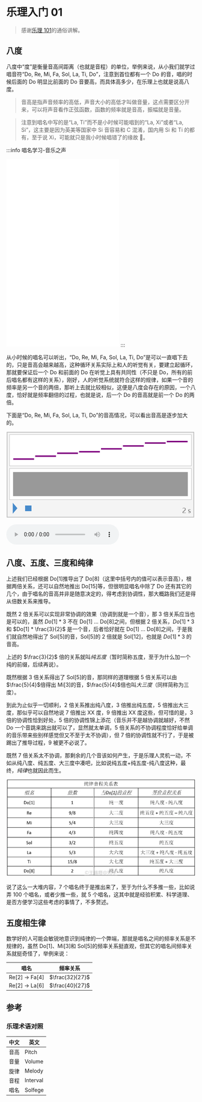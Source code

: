 # 乐理入门 01

> 感谢[乐理 101](https://zhuanlan.zhihu.com/p/24538434)的通俗讲解。

## 八度

八度中“度”是衡量音高间距离（也就是音程）的单位，举例来说，从小我们就学过唱音符“Do, Re, Mi, Fa, Sol, La, Ti, Do”，注意到首位都有一个 Do 的音，唱的时候后面的 Do 明显比前面的 Do 音要高，而具体高多少，在乐理上也就是说高八度。

> 音高是指声音频率的高低，声音大小的高低才叫做音量，这点需要区分开来，可以将声音看作正弦函数，函数的频率就是音高，振幅就是音量。

> 注意到唱名中写的是“La, Ti”而不是小时候可能唱到的“La, Xi”或者“La, Si”，这主要是因为英美等国家中 Si 音容易和 C 混淆，国内用 Si 和 Ti 的都有，至于说 Xi，可能就只是我小时候唱错了的缘故 🥲。

:::info 唱名学习-音乐之声

<iframe src="//player.bilibili.com/player.html?isOutside=true&aid=540097581&bvid=BV1Di4y1b7E5&cid=172947067&p=1&autoplay=0" scrolling="no" border="0" frameborder="no" framespacing="0" allowfullscreen="true" height="500px"></iframe>
:::

从小时候的唱名可以听出，“Do, Re, Mi, Fa, Sol, La, Ti, Do”是可以一直唱下去的，只是音高会越来越高，这种循环关系实际上和人的听觉有关，要建立起循环，那就要保证后一个 Do 和前面的 Do 在听觉上具有共同性（不只是 Do，所有的前后唱名都有这样的关系），刚好，人的听觉系统就符合这样的规律，如果一个音的频率是另一个音的两倍，那听上去就比较相似，这便是八度会存在的原因，一个八度，恰好就是频率翻倍的过程，也就是说，后一个 Do 的音高就是前一个 Do 的两倍。

下面是“Do, Re, Mi, Fa, Sol, La, Ti, Do”的音高情况，可以看出音高是逐步加大的。

![alt text](assets/image.png)

<audio controls src="./assets/基本唱名.wav"></audio>

## 八度、五度、三度和纯律

上述我们已经根据 Do[1]推导出了 Do[8]（这里中括号内的值可以表示音高），根据两倍关系，还可以自然地推出 Do[15]等，但很明显唱名中除了 Do 还有其它的几个，由于唱名的音高并非是随意决定的，得考虑到协调性，那大概路我们还是得从倍数关系来推导。

既然 2 倍关系可以实现非常协调的效果（协调到就是一个音），那 3 倍关系应当也是可以的，虽然 $Do[1] * 3$ 不在 Do[1] ... Do[8]之间，但根据 2 倍关系，$Do[1] * 3$ 和 $Do[1] * \frac{3}{2}$ 是一个音，后者恰好就在 Do[1] ... Do[8]之间，于是我们就自然地得出了 Sol[5]的音，Sol[5]的 2 倍就是 Sol[12]，也就是 $Do[1] * 3$ 的音高。

上述的 $\frac{3}{2}$ 倍的关系就叫<em c>纯五度</em>（暂时简称五度，至于为什么加一个纯的前缀，后续再说）。

既然根据 3 倍关系得出了 Sol[5]的音，那同样的道理根据 5 倍关系可以由$\frac{5}{4}$倍得出 Mi[3]的音，$\frac{5}{4}$倍也叫<em c>大三度</em>（同样简称为三度）。

到此为止似乎一切顺利，2 倍关系推出纯八度，3 倍推出纯五度，5 倍推出大三度，那似乎可以自然地说 7 倍推出 XX 度，9 倍推出 XX 度这些，但可惜的是，3 倍的协调性恰到好处，5 倍的协调性锦上添花（音乐并不是越协调就越好，不然 Do 一个音跳来跳出就可以了，显然就太单调，5 倍关系的不协调程度恰好给单调的音乐带来些别样感觉但又不至于太不协调），但 7 倍的协调性就不行了，于是被踢出了推导过程，9 被更不必说了。

既然 7 倍关系太不协调，那剩余的几个音该如何产生，于是乐理人灵机一动，不如从纯八度、纯五度、大三度中凑吧，比如说纯五度+纯五度-纯八度这种，最终，<em c>纯律</em>也就因此而生。

![alt text](assets/image-1.png)

说了这么一大堆内容，7 个唱名终于是推出来了，至于为什么不多推一些，比如说弄 100 个唱名，或者少推一些，就 5 个唱名，这其中就是经验积累、科学道理、是否方便学习这些考虑的事情了，不多赘述。

## 五度相生律

数学好的人可能会敏锐地意识到纯律的一个弊端，那就是唱名之间的频率关系是不规律的，虽然 Do[1]、Mi[3]和 Sol[5]的频率关系挺直观，但其它的唱名间频率关系就挺奇怪了，举例来说：

| 唱名           | 频率关系        |
| -------------- | --------------- |
| Re[2] -> Fa[4] | $\frac{32}{27}$ |
| Re[2] -> La[6] | $\frac{40}{27}$ |

## 参考

### 乐理术语对照

| 中文 | 英文     |
| ---- | -------- |
| 音高 | Pitch    |
| 音量 | Volume   |
| 旋律 | Melody   |
| 音程 | Interval |
| 唱名 | Solfege  |
